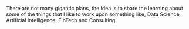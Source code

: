 There are not many gigantic plans, the idea is to share the learning about some of the things that I like to work upon
something like, Data Science, Artificial Intelligence, FinTech and Consulting.
